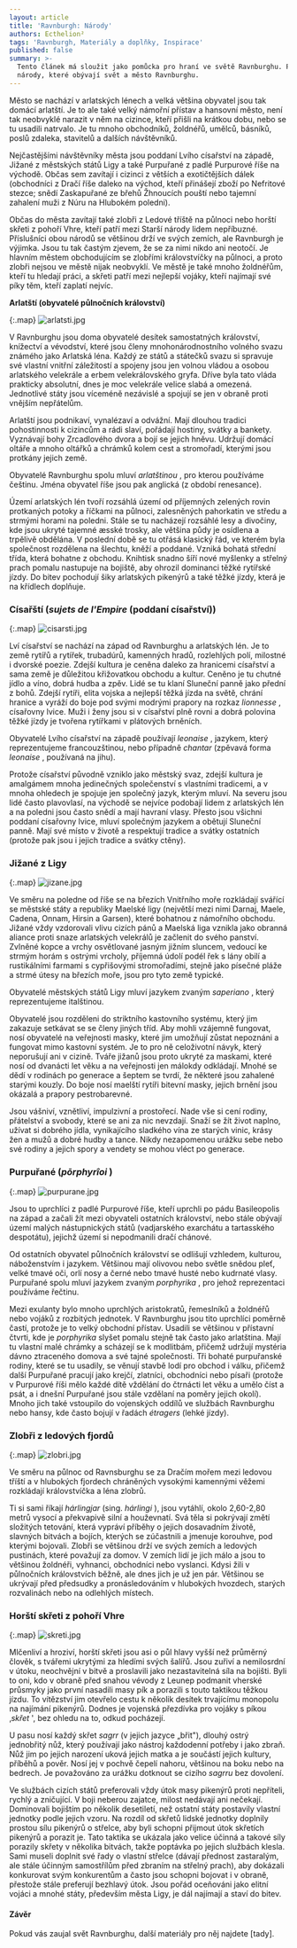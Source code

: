 ```yaml
---
layout: article
title: 'Ravnburgh: Národy'
authors: Ecthelion²
tags: 'Ravnburgh, Materiály a doplňky, Inspirace'
published: false
summary: >-
  Tento článek má sloužit jako pomůcka pro hraní ve světě Ravnburghu. Popisuje
  národy, které obývají svět a město Ravnburghu.
---
```

Město se nachází v arlatských lénech a velká většina obyvatel jsou tak domácí arlatští. Je to ale také velký námořní přístav a hansovní město, není tak neobvyklé narazit v něm na cizince, kteří přišli na krátkou dobu, nebo se tu usadili natrvalo. Je tu mnoho obchodníků, žoldnéřů, umělců, básníků, poslů zdaleka, stavitelů a dalších návštěvníků. 

Nejčastějšími návštěvníky města jsou poddaní Lvího císařství na západě, Jižané z městských států Ligy a také Purpuřané z padlé Purpurové říše na východě. Občas sem zavítají i cizinci z větších a exotičtějších dálek (obchodníci z Dračí říše daleko na východ, kteří přinášejí zboží po Nefritové stezce; snědí Zaskapuřané ze břehů Žhnoucích pouští nebo tajemní zahalení muži z Núru na Hlubokém poledni). 

Občas do města zavítají také zlobři z Ledové tříště na půlnoci nebo horští skřeti z pohoří Vhre, kteří patří mezi Starší národy lidem nepříbuzné. Příslušníci obou národů se většinou drží ve svých zemích, ale Ravnburgh je výjimka. Jsou tu tak častým zjevem, že se za nimi nikdo ani neotočí. Je hlavním městem obchodujícím se zlobřími královstvíčky na půlnoci, a proto zlobři nejsou ve městě nijak neobvyklí. Ve městě je také mnoho žoldnéřům, kteří tu hledají práci, a skřeti patří mezi nejlepší vojáky, kteří najímají své píky těm, kteří zaplatí nejvíc. 

**Arlatští (obyvatelé půlnočních království)**

{:.map}
![arlatsti.jpg]({{site.baseurl}}/91/arlatsti.jpg)

V Ravnburghu jsou doma obyvatelé desítek samostatných království, knížectví a vévodství, které jsou členy mnohonárodnostního volného svazu známého jako Arlatská léna. Každý ze států a státečků svazu si spravuje své vlastní vnitřní záležitostí a spojeny jsou jen volnou vládou a osobou arlatského velekrále a erbem velekrálovského gryfa. Dříve byla tato vláda prakticky absolutní, dnes je moc velekrále velice slabá a omezená. Jednotlivé státy jsou víceméně nezávislé a spojují se jen v obraně proti vnějším nepřátelům. 

Arlatští jsou podnikaví, vynalézaví a odvážní. Mají dlouhou tradici pohostinnosti k cizincům a rádi slaví, pořádají hostiny, svátky a bankety. Vyznávají bohy Zrcadlového dvora a bojí se jejich hněvu. Udržují domácí oltáře a mnoho oltářků a chrámků kolem cest a stromořadí, kterými jsou protkány jejich země. 

Obyvatelé Ravnburghu spolu mluví _arlatštinou_ , pro kterou používáme češtinu. Jména obyvatel říše jsou pak anglická (z období renesance). 

Území arlatských lén tvoří rozsáhlá území od příjemných zelených rovin protkaných potoky a říčkami na půlnoci, zalesněných pahorkatin ve středu a strmými horami na poledni. Stále se tu nacházejí rozsáhlé lesy a divočiny, kde jsou ukryté tajemné æsské trosky, ale většina půdy je osídlena a trpělivě obdělána. V poslední době se tu otřásá klasický řád, ve kterém byla společnost rozdělena na šlechtu, kněží a poddané. Vzniká bohatá střední třída, která bohatne z obchodu. Knihtisk snadno šíří nové myšlenky a střelný prach pomalu nastupuje na bojiště, aby ohrozil dominanci těžké rytířské jízdy. Do bitev pochodují šiky arlatských pikenýrů a také těžké jízdy, která je na křídlech doplňuje. 

### Císařští (_sujets de l'Empire_ (poddaní císařství)) 

{:.map}
![cisarsti.jpg]({{site.baseurl}}/91/cisarsti.jpg)

Lví císařství se nachází na západ od Ravnburghu a arlatských lén. Je to země rytířů a rytířek, trubadúrů, kamenných hradů, rozlehlých polí, milostné i dvorské poezie. Zdejší kultura je ceněna daleko za hranicemi císařství a sama země je důležitou křižovatkou obchodu a kultur. Ceněno je tu chutné jídlo a víno, dobrá hudba a zpěv. Lidé se tu klaní Sluneční panně jako přední z bohů. Zdejší rytíři, elita vojska a nejlepší těžká jízda na světě, chrání hranice a vyráží do boje pod svými modrými prapory na rozkaz _lionnesse_ , císařovny lvice. Muži i ženy jsou si v císařství plně rovni a dobrá polovina těžké jízdy je tvořena rytířkami v plátových brněních. 

Obyvatelé Lvího císařství na západě používají _leonaise_ , jazykem, který reprezentujeme francouzštinou, nebo případně _chantar_ (zpěvavá forma _leonaise_ , používaná na jihu). 

Protože císařství původně vzniklo jako městský svaz, zdejší kultura je amalgámem mnoha jedinečných společenství s vlastními tradicemi, a v mnoha ohledech je spojuje jen společný jazyk, kterým mluví. Na severu jsou lidé často plavovlasí, na východě se nejvíce podobají lidem z arlatských lén a na poledni jsou často snědí a mají havraní vlasy. Přesto jsou všichni poddaní císařovny lvice, mluví společným jazykem a obětují Sluneční panně. Mají své místo v životě a respektují tradice a svátky ostatních (protože pak jsou i jejich tradice a svátky ctěny). 

### Jižané z Ligy 

{:.map}
![jizane.jpg]({{site.baseurl}}/91/jizane.jpg)

Ve směru na poledne od říše se na březích Vnitřního moře rozkládají svářící se městské státy a republiky Maelské ligy (největší mezi nimi Darnaj, Maele, Cadena, Onnam, Hirsin a Garsen), které bohatnou z námořního obchodu. Jižané vždy vzdorovali vlivu cizích pánů a Maelská liga vznikla jako obranná aliance proti snaze arlatských velekrálů je začlenit do svého panství. Zvlněné kopce a vrchy osvětlované jasným jižním sluncem, vedoucí ke strmým horám s ostrými vrcholy, příjemná údolí podél řek s lány obilí a rustikálními farmami s cypřišovými stromořadími, stejně jako písečné pláže a strmé útesy na březích moře, jsou pro tyto země typické. 

Obyvatelé městských států Ligy mluví jazykem zvaným _saperiano_ , který reprezentujeme italštinou. 

Obyvatelé jsou rozděleni do striktního kastovního systému, který jim zakazuje setkávat se se členy jiných tříd. Aby mohli vzájemně fungovat, nosí obyvatelé na veřejnosti masky, které jim umožňují zůstat nepoznáni a fungovat mimo kastovní systém. Je to pro ně celoživotní návyk, který neporušují ani v cizině. Tváře jižanů jsou proto ukryté za maskami, které nosí od dvanácti let věku a na veřejnosti jen málokdy odkládají. Mnohé se dědí v rodinách po generace a šeptem se tvrdí, že některé jsou zahalené starými kouzly. Do boje nosí maelští rytíři bitevní masky, jejich brnění jsou okázalá a prapory pestrobarevné. 

Jsou vášniví, vznětliví, impulzivní a prostořecí. Nade vše si cení rodiny, přátelství a svobody, které se ani za nic nevzdají. Snaží se žít život naplno, užívat si dobrého jídla, vynikajícího sladkého vína ze starých vinic, krásy žen a mužů a dobré hudby a tance. Nikdy nezapomenou urážku sebe nebo své rodiny a jejich spory a vendety se mohou vléct po generace. 

### Purpuřané (_pōrphyrîoi_ ) 

{:.map}
![purpurane.jpg]({{site.baseurl}}/91/purpurane.jpg)

Jsou to uprchlíci z padlé Purpurové říše, kteří uprchli po pádu Basileopolis na západ a začali žít mezi obyvateli ostatních království, nebo stále obývají území malých nástupnických států (vadjarského exarchátu a tartasského despotátu), jejichž území si nepodmanili dračí chánové. 

Od ostatních obyvatel půlnočních království se odlišují vzhledem, kulturou, náboženstvím i jazykem. Většinou mají olivovou nebo světle snědou pleť, velké tmavé oči, orlí nosy a černé nebo tmavé husté nebo kudrnaté vlasy. Purpuřané spolu mluví jazykem zvaným _porphyrika_ , pro jehož reprezentaci používáme řečtinu. 

Mezi exulanty bylo mnoho uprchlých aristokratů, řemeslníků a žoldnéřů nebo vojáků z rozbitých jednotek. V Ravnburghu jsou tito uprchlíci poměrně častí, protože je to velký obchodní přístav. Usadili se většinou v přístavní čtvrti, kde je _porphyrika_ slyšet pomalu stejně tak často jako arlatština. Mají tu vlastní malé chrámky a scházejí se k modlitbám, přičemž udržují mystéria dávno ztraceného domova a své tajné společnosti. Tři bohaté purpuřanské rodiny, které se tu usadily, se věnují stavbě lodí pro obchod i válku, přičemž další Purpuřané pracují jako krejčí, zlatníci, obchodníci nebo písaři (protože v Purpurové říši mělo každé dítě vždělání do čtrnácti let věku a umělo číst a psát, a i dnešní Purpuřané jsou stále vzdělaní na poměry jejich okolí). Mnoho jich také vstoupilo do vojenských oddílů ve službách Ravnburghu nebo hansy, kde často bojují v řadách _étragers_ (lehké jízdy). 

### Zlobři z ledových fjordů 

{:.map}
![zlobri.jpg]({{site.baseurl}}/91/zlobri.jpg)

Ve směru na půlnoc od Ravnsburghu se za Dračím mořem mezi ledovou tříští a v hlubokých fjordech chráněných vysokými kamennými věžemi rozkládají královstvíčka a léna zlobrů. 

Ti si sami říkají _hárlingjar_ (sing. _hárlingi_ ), jsou vytáhlí, okolo 2,60-2,80 metrů vysocí a překvapivě silní a houževnatí. Svá těla si pokrývají změtí složitých tetování, která vypráví příběhy o jejich dosavadním životě, slavných bitvách a bojích, kterých se zúčastnili a jmenuje korouhve, pod kterými bojovali. Zlobři se většinou drží ve svých zemích a ledových pustinách, které považují za domov. V zemích lidí je jich málo a jsou to většinou žoldnéři, vyhnanci, obchodníci nebo vyslanci. Kdysi žili v půlnočních královstvích běžně, ale dnes jich je už jen pár. Většinou se ukrývají před předsudky a pronásledováním v hlubokých hvozdech, starých rozvalinách nebo na odlehlých místech. 

### Horští skřeti z pohoří Vhre 

{:.map}
![skreti.jpg]({{site.baseurl}}/91/skreti.jpg)

Mlčenliví a hroziví, horští skřeti jsou asi o půl hlavy vyšší než průměrný člověk, s tvářemi ukrytými za hledími svých šalířů. Jsou zuřiví a nemilosrdní v útoku, neochvějní v bitvě a proslavili jako nezastavitelná síla na bojišti. Byli to oni, kdo v obraně před snahou vévody z Leunep podmanit vherské průsmyky jako první nasadili masy pík a porazili s touto taktikou těžkou jízdu. To vítězství jim otevřelo cestu k několik desítek trvajícímu monopolu na najímání pikenýrů. Dodnes je vojenská přezdívka pro vojáky s píkou ‚_skřet_ ', bez ohledu na to, odkud pocházejí. 

U pasu nosí každý skřet _sagrr_ (v jejich jazyce „břit"), dlouhý ostrý jednobřitý nůž, který používají jako nástroj každodenní potřeby i jako zbraň. Nůž jim po jejich narození uková jejich matka a je součástí jejich kultury, příběhů a pověr. Nosí jej v pochvě čepelí nahoru, většinou na boku nebo na bedrech. Je považováno za urážku dotknout se cizího _sagrru_ bez dovolení. 

Ve službách cizích států preferovali vždy útok masy pikenýrů proti nepříteli, rychlý a zničující. V boji neberou zajatce, milost nedávají ani nečekají. Dominovali bojištím po několik desetiletí, než ostatní státy postavily vlastní jednotky podle jejich vzoru. Na rozdíl od skřetů lidské jednotky doplnily prostou sílu pikenýrů o střelce, aby byli schopni přijmout útok skřetích pikenýrů a porazit je. Tato taktika se ukázala jako velice účinná a takové síly porazily skřety v několika bitvách, takže poptávka po jejich službách klesla. Sami museli doplnit své řady o vlastní střelce (dávají přednost zastaralým, ale stále účinným samostřílům před zbraním na střelný prach), aby dokázali konkurovat svým konkurentům a často jsou schopni bojovat i v obraně, přestože stále preferují bezhlavý útok. Jsou pořád oceňováni jako elitní vojáci a mnohé státy, především města Ligy, je dál najímají a staví do bitev. 

#### Závěr 

Pokud vás zaujal svět Ravnburghu, další materiály pro něj najdete [tady].